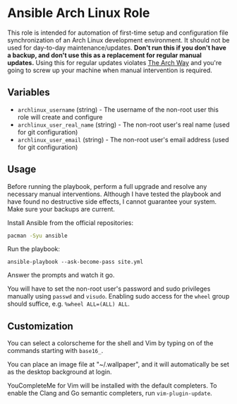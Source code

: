 # Ansible Arch Linux Role

This role is intended for automation of first-time setup and configuration file synchronization of an Arch Linux development environment. It should not be used for day-to-day maintenance/updates. **Don't run this if you don't have a backup, and don't use this as a replacement for regular manual updates.** Using this for regular updates violates [The Arch Way](https://wiki.archlinux.org/index.php/The_Arch_Way) and you're going to screw up your machine when manual intervention is required.

## Variables

* `archlinux_username` (string) - The username of the non-root user this role will create and configure
* `archlinux_user_real_name` (string) - The non-root user's real name (used for git configuration)
* `archlinux_user_email` (string) - The non-root user's email address (used for git configuration)

## Usage

Before running the playbook, perform a full upgrade and resolve any necessary manual interventions. Although I have tested the playbook and have found no destructive side effects, I cannot guarantee your system. Make sure your backups are current.

Install Ansible from the official repositories:

```bash
pacman -Syu ansible
```

Run the playbook:

```
ansible-playbook --ask-become-pass site.yml
```

Answer the prompts and watch it go.

You will have to set the non-root user's password and sudo privileges manually using `passwd` and `visudo`. Enabling sudo access for the `wheel` group should suffice, e.g. `%wheel ALL=(ALL) ALL`.

## Customization

You can select a colorscheme for the shell and Vim by typing on of the commands starting with `base16_`.

You can place an image file at "~/.wallpaper", and it will automatically be set as the desktop background at login. 

YouCompleteMe for Vim will be installed with the default completers. To enable the Clang and Go semantic completers, run `vim-plugin-update`.
